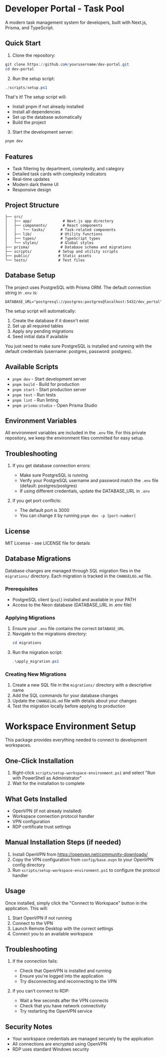 # Developer Portal - Task Pool

A modern task management system for developers, built with Next.js, Prisma, and TypeScript.

## Quick Start

1. Clone the repository:

```powershell
git clone https://github.com/yourusername/dev-portal.git
cd dev-portal
```

2. Run the setup script:

```powershell
./scripts/setup.ps1
```

That's it! The setup script will:

- Install pnpm if not already installed
- Install all dependencies
- Set up the database automatically
- Build the project

3. Start the development server:

```powershell
pnpm dev
```

## Features

- Task filtering by department, complexity, and category
- Detailed task cards with complexity indicators
- Real-time updates
- Modern dark theme UI
- Responsive design

## Project Structure

```
├── src/
│   ├── app/              # Next.js app directory
│   ├── components/       # React components
│   │   └── tasks/       # Task-related components
│   ├── lib/             # Utility functions
│   ├── types/           # TypeScript types
│   └── styles/          # Global styles
├── prisma/              # Database schema and migrations
├── scripts/            # Setup and utility scripts
├── public/             # Static assets
└── tests/              # Test files
```

## Database Setup

The project uses PostgreSQL with Prisma ORM. The default connection string in `.env` is:

```
DATABASE_URL="postgresql://postgres:postgres@localhost:5432/dev_portal"
```

The setup script will automatically:

1. Create the database if it doesn't exist
2. Set up all required tables
3. Apply any pending migrations
4. Seed initial data if available

You just need to make sure PostgreSQL is installed and running with the default credentials (username: postgres, password: postgres).

## Available Scripts

- `pnpm dev` - Start development server
- `pnpm build` - Build for production
- `pnpm start` - Start production server
- `pnpm test` - Run tests
- `pnpm lint` - Run linting
- `pnpm prisma:studio` - Open Prisma Studio

## Environment Variables

All environment variables are included in the `.env` file. For this private repository, we keep the environment files committed for easy setup.

## Troubleshooting

1. If you get database connection errors:

   - Make sure PostgreSQL is running
   - Verify your PostgreSQL username and password match the `.env` file (default: postgres/postgres)
   - If using different credentials, update the DATABASE_URL in `.env`

2. If you get port conflicts:
   - The default port is 3000
   - You can change it by running `pnpm dev -p [port-number]`

## License

MIT License - see LICENSE file for details

## Database Migrations

Database changes are managed through SQL migration files in the `migrations/` directory. Each migration is tracked in the `CHANGELOG.md` file.

### Prerequisites
- PostgreSQL client (`psql`) installed and available in your PATH
- Access to the Neon database (DATABASE_URL in .env file)

### Applying Migrations
1. Ensure your `.env` file contains the correct `DATABASE_URL`
2. Navigate to the migrations directory:
   ```powershell
   cd migrations
   ```
3. Run the migration script:
   ```powershell
   .\apply_migration.ps1
   ```

### Creating New Migrations
1. Create a new SQL file in the `migrations/` directory with a descriptive name
2. Add the SQL commands for your database changes
3. Update the `CHANGELOG.md` file with details about your changes
4. Test the migration locally before applying to production

# Workspace Environment Setup

This package provides everything needed to connect to development workspaces.

## One-Click Installation

1. Right-click `scripts/setup-workspace-environment.ps1` and select "Run with PowerShell as Administrator"
2. Wait for the installation to complete

## What Gets Installed

- OpenVPN (if not already installed)
- Workspace connection protocol handler
- VPN configuration
- RDP certificate trust settings

## Manual Installation Steps (if needed)

1. Install OpenVPN from https://openvpn.net/community-downloads/
2. Copy the VPN configuration from `config/base.ovpn` to your OpenVPN config directory
3. Run `scripts/setup-workspace-environment.ps1` to configure the protocol handler

## Usage

Once installed, simply click the "Connect to Workspace" button in the application. This will:

1. Start OpenVPN if not running
2. Connect to the VPN
3. Launch Remote Desktop with the correct settings
4. Connect you to an available workspace

## Troubleshooting

1. If the connection fails:
   - Check that OpenVPN is installed and running
   - Ensure you're logged into the application
   - Try disconnecting and reconnecting to the VPN

2. If you can't connect to RDP:
   - Wait a few seconds after the VPN connects
   - Check that you have network connectivity
   - Try restarting the OpenVPN service

## Security Notes

- Your workspace credentials are managed securely by the application
- All connections are encrypted using OpenVPN
- RDP uses standard Windows security

